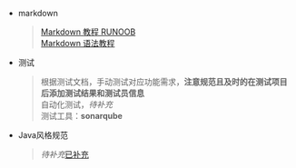 * markdown
    > [Markdown 教程 RUNOOB](https://www.runoob.com/markdown/md-tutorial.html)<br>
    > [Markdown 语法教程](https://markdown.com.cn/)
    > 
* 测试
    > 根据测试文档，手动测试对应功能需求，**注意规范且及时的在测试项目后添加测试结果和测试员信息**<br>
    > 自动化测试，*待补充*<br>
    > 测试工具：**sonarqube**
    > 
* Java风格规范
    > *待补充*[已补充](https://github.com/mylu314/blog/new/main/timeline/2021/April/8.md)
